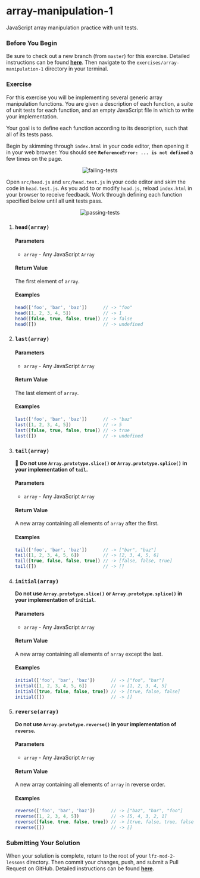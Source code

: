 # array-manipulation-1

JavaScript array manipulation practice with unit tests.

### Before You Begin

Be sure to check out a new branch (from `master`) for this exercise. Detailed instructions can be found [**here**](../../guides/before-each-exercise.md). Then navigate to the `exercises/array-manipulation-1` directory in your terminal.

### Exercise

For this exercise you will be implementing several generic array manipulation functions. You are given a description of each function, a suite of unit tests for each function, and an empty JavaScript file in which to write your implementation.

Your goal is to define each function according to its description, such that all of its tests pass.

Begin by skimming through `index.html` in your code editor, then opening it in your web browser. You should see **`ReferenceError: ... is not defined`** a few times on the page.

<p align="middle">
  <img src="images/failing-tests.png" alt="failing-tests">
</p>

Open `src/head.js` and `src/head.test.js` in your code editor and skim the code in `head.test.js`. As you add to or modify `head.js`, reload `index.html` in your browser to receive feedback. Work through defining each function specified below until all unit tests pass.

<p align="middle">
  <img src="images/passing-tests.png" alt="passing-tests">
</p>

1. ### `head(array)`

    #### Parameters

      - `array` - Any JavaScript `Array`

    #### Return Value

    The first element of `array`.

    #### Examples

    ```js
    head(['foo', 'bar', 'baz'])      // -> "foo"
    head([1, 2, 3, 4, 5])            // -> 1
    head([false, true, false, true]) // -> false
    head([])                         // -> undefined
    ```

1. ### `last(array)`

    #### Parameters

      - `array` - Any JavaScript `Array`

    #### Return Value

    The last element of `array`.

    #### Examples

    ```js
    last(['foo', 'bar', 'baz'])      // -> "baz"
    last([1, 2, 3, 4, 5])            // -> 5
    last([false, true, false, true]) // -> true
    last([])                         // -> undefined
    ```

1. ### `tail(array)`

    🚨 **Do not use `Array.prototype.slice()` or `Array.prototype.splice()` in your implementation of `tail`.**

    #### Parameters

      - `array` - Any JavaScript `Array`

    #### Return Value

    A new array containing all elements of `array` after the first.

    #### Examples

    ```js
    tail(['foo', 'bar', 'baz'])      // -> ["bar", "baz"]
    tail([1, 2, 3, 4, 5, 6])         // -> [2, 3, 4, 5, 6]
    tail([true, false, false, true]) // -> [false, false, true]
    tail([])                         // -> []
    ```

1. ### `initial(array)`

    **Do not use `Array.prototype.slice()` or `Array.prototype.splice()` in your implementation of `initial`.**

    #### Parameters

      - `array` - Any JavaScript `Array`

    #### Return Value

    A new array containing all elements of `array` except the last.

    #### Examples

    ```js
    initial(['foo', 'bar', 'baz'])      // -> ["foo", "bar"]
    initial([1, 2, 3, 4, 5, 6])         // -> [1, 2, 3, 4, 5]
    initial([true, false, false, true]) // -> [true, false, false]
    initial([])                         // -> []
    ```

1. ### `reverse(array)`

    **Do not use `Array.prototype.reverse()` in your implementation of `reverse`.**

    #### Parameters

      - `array` - Any JavaScript `Array`

    #### Return Value

    A new array containing all elements of `array` in reverse order.

    #### Examples

    ```js
    reverse(['foo', 'bar', 'baz'])      // -> ["baz", "bar", "foo"]
    reverse([1, 2, 3, 4, 5])            // -> [5, 4, 3, 2, 1]
    reverse([false, true, false, true]) // -> [true, false, true, false]
    reverse([])                         // -> []
    ```

### Submitting Your Solution

When your solution is complete, return to the root of your `lfz-mod-2-lessons` directory. Then commit your changes, push, and submit a Pull Request on GitHub. Detailed instructions can be found [**here**](../../guides/after-each-exercise.md).
